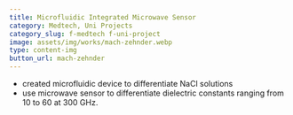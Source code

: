 ```yaml
---
title: Microfluidic Integrated Microwave Sensor
category: Medtech, Uni Projects
category_slug: f-medtech f-uni-project
image: assets/img/works/mach-zehnder.webp
type: content-img
button_url: mach-zehnder
---
```

* created microfluidic device to differentiate NaCl solutions
* use microwave sensor to differentiate dielectric constants ranging from 10 to 60 at 300 GHz.
